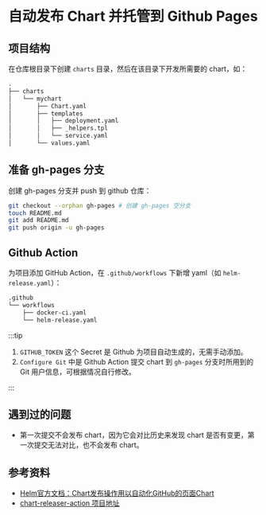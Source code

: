# 自动发布 Chart 并托管到 Github Pages

## 项目结构

在仓库根目录下创建 `charts` 目录，然后在该目录下开发所需要的 chart，如：

```txt
.
├── charts
│   └── mychart
│       ├── Chart.yaml
│       ├── templates
│       │   ├── deployment.yaml
│       │   ├── _helpers.tpl
│       │   └── service.yaml
│       └── values.yaml
```

## 准备 gh-pages 分支

创建 gh-pages 分支并 push 到 github 仓库：

```bash
git checkout --orphan gh-pages # 创建 gh-pages 空分支
touch README.md
git add README.md
git push origin -u gh-pages
```

## Github Action

为项目添加 GitHub Action，在 `.github/workflows` 下新增 yaml（如 `helm-release.yaml`）：

```txt
.github
└── workflows
    ├── docker-ci.yaml
    └── helm-release.yaml
```

<FileBlock file="github-action/helm-release.yaml" title=".github/workflows/helm-release.yaml" showLineNumbers />

:::tip

1. `GITHUB_TOKEN` 这个 Secret 是 Github 为项目自动生成的，无需手动添加。
2. `Configure Git` 中是 Github Action 提交 chart 到 `gh-pages` 分支时所用到的 Git 用户信息，可根据情况自行修改。

:::

## 遇到过的问题

* 第一次提交不会发布 chart，因为它会对比历史来发现 chart 是否有变更，第一次提交无法对比，也不会发布 chart。

## 参考资料

* [Helm官方文档：Chart发布操作用以自动化GitHub的页面Chart](https://helm.sh/zh/docs/howto/chart_releaser_action/) 
* [chart-releaser-action 项目地址](https://github.com/helm/chart-releaser-action)

